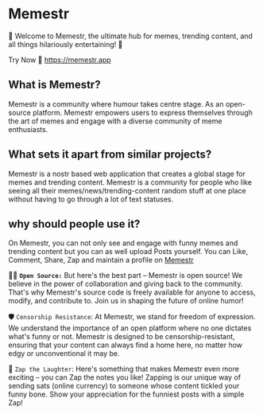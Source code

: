 # Memestr

🚀 Welcome to Memestr, the ultimate hub for memes, trending content, and all
things hilariously entertaining! 🎉

Try Now 🎊 https://memestr.app

## What is Memestr?

Memestr is a community where humour takes centre stage. As
an
open-source platform. Memestr empowers users to express themselves through the
art of memes and engage with a diverse community of meme enthusiasts.

## What sets it apart from similar projects?

Memestr is a nostr based web application that creates a global stage for memes
and trending content.
Memestr is a community for people who like seeing all their
memes/news/trending-content random
stuff at one place without having to go through a lot of text statuses.

## why should people use it?

On Memestr, you can not only see and engage with funny memes and trending
content but you can as well upload Posts yourself.
You can Like, Comment, Share, Zap and maintain a profile
on [Memestr](https://memestr.app/)

👩‍💻 **`Open Source:`**
But here's the best part – Memestr is open source! We believe in the power of
collaboration and giving back to the community. That's why Memestr's source code
is freely available for anyone to access, modify, and contribute to. Join us in
shaping the future of online humor!

🛡️ `Censorship Resistance`:
At Memestr, we stand for freedom of expression. We understand the importance of
an open platform where no one dictates what's funny or not. Memestr is designed
to be censorship-resistant, ensuring that your content can always find a home
here, no matter how edgy or unconventional it may be.

💸 `Zap the Laughter`:
Here's something that makes Memestr even more exciting – you can Zap the notes
you like! Zapping is our unique way of sending sats (online currency) to someone
whose content tickled your funny bone. Show your appreciation for the funniest
posts with a simple Zap!
